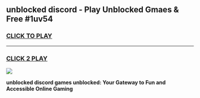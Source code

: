 
## unblocked discord - Play Unblocked Gmaes & Free #1uv54
<h3>
<a href="https://news.freeplayer.one?title=unblocked_discord&ref=03M">CLICK TO PLAY</a></h3>
<hr>

<h3>
<a href="https://news.freeplayer.one?title=unblocked_discord&ref=03M">CLICK 2 PLAY</a>
  
</h3>

<a href="https://news.freeplayer.one?title=unblocked_discord&ref=03M"><img src="https://clearcache.store/games.png"></a>


**unblocked discord games unblocked: Your Gateway to Fun and Accessible Online Gaming**
